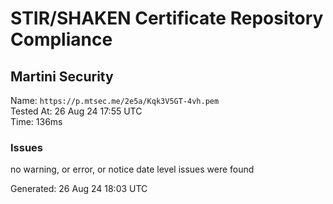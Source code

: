 # STIR/SHAKEN Certificate Repository Compliance

## Martini Security

Name: `https://p.mtsec.me/2e5a/Kqk3V5GT-4vh.pem`\
Tested At: 26 Aug 24 17:55 UTC\
Time: 136ms

### Issues

no warning, or error, or notice date level issues were found

Generated: 26 Aug 24 18:03 UTC